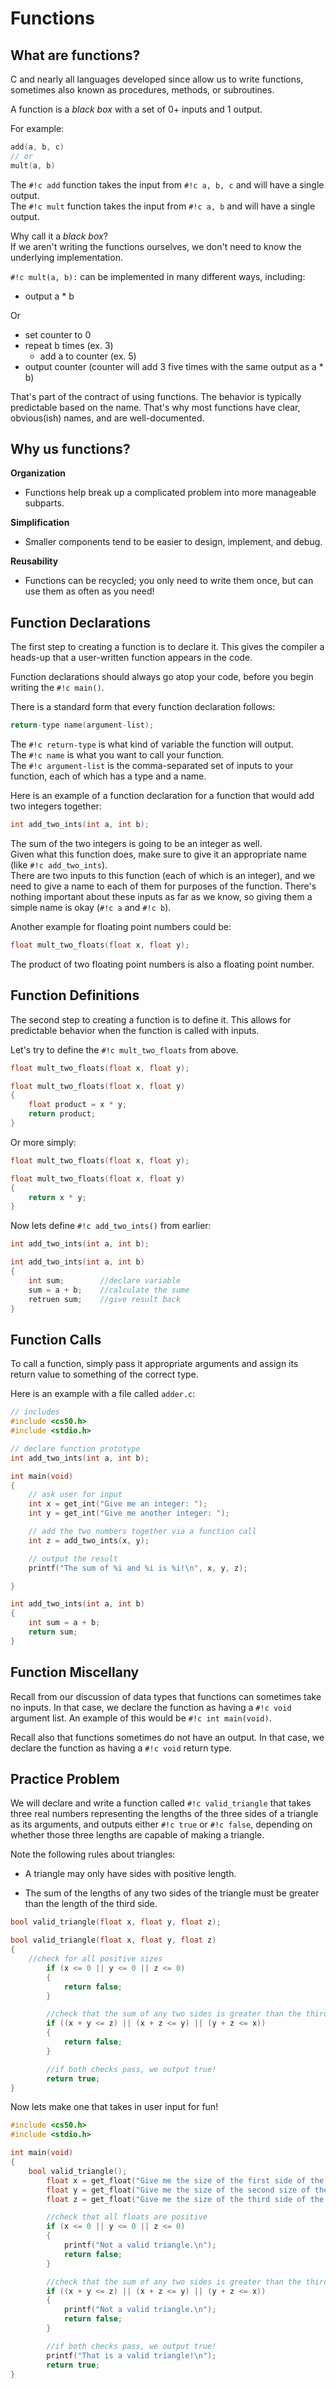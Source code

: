# Functions

## What are functions?

C and nearly all languages developed since allow us to write functions,
sometimes also known as procedures, methods, or subroutines.

A function is a _black box_ with a set of 0+ inputs and 1 output.

For example:

```c
add(a, b, c)
// or
mult(a, b)
```

The `#!c add` function takes the input from `#!c a, b, c` and will have a single
output.  
The `#!c mult` function takes the input from `#!c a, b` and will have a single
output.

Why call it a _black box_?  
If we aren't writing the functions ourselves, we don't need to know the
underlying implementation.

`#!c mult(a, b):` can be implemented in many different ways, including:

-   output a \* b

Or

-   set counter to 0
-   repeat b times (ex. 3)
    -   add a to counter (ex. 5)
-   output counter (counter will add 3 five times with the same output as a \*
    b)

That's part of the contract of using functions. The behavior is typically
predictable based on the name. That's why most functions have clear,
obvious(ish) names, and are well-documented.

## Why us functions?

**Organization**

-   Functions help break up a complicated problem into more manageable subparts.

**Simplification**

-   Smaller components tend to be easier to design, implement, and debug.

**Reusability**

-   Functions can be recycled; you only need to write them once, but can use
    them as often as you need!

## Function Declarations

The first step to creating a function is to declare it. This gives the compiler
a heads-up that a user-written function appears in the code.

Function declarations should always go atop your code, before you begin writing
the `#!c main()`.

There is a standard form that every function declaration follows:

```c
return-type name(argument-list);
```

The `#!c return-type` is what kind of variable the function will output.  
The `#!c name` is what you want to call your function.  
The `#!c argument-list` is the comma-separated set of inputs to your function,
each of which has a type and a name.

Here is an example of a function declaration for a function that would add two
integers together:

```c
int add_two_ints(int a, int b);
```

The sum of the two integers is going to be an integer as well.  
Given what this function does, make sure to give it an appropriate name (like
`#!c add_two_ints`).  
There are two inputs to this function (each of which is an integer), and we need
to give a name to each of them for purposes of the function. There's nothing
important about these inputs as far as we know, so giving them a simple name is
okay (`#!c a` and `#!c b`).

Another example for floating point numbers could be:

```c
float mult_two_floats(float x, float y);
```

The product of two floating point numbers is also a floating point number.

## Function Definitions

The second step to creating a function is to define it. This allows for
predictable behavior when the function is called with inputs.

Let's try to define the `#!c mult_two_floats` from above.

```c
float mult_two_floats(float x, float y);

float mult_two_floats(float x, float y)
{
	float product = x * y;
	return product;
}

```

Or more simply:

```c
float mult_two_floats(float x, float y);

float mult_two_floats(float x, float y)
{
	return x * y;
}
```

Now lets define `#!c add_two_ints()` from earlier:

```c
int add_two_ints(int a, int b);

int add_two_ints(int a, int b)
{
	int sum;		//declare variable
	sum = a + b;	//calculate the sume
	retruen sum;	//give result back
}
```

## Function Calls

To call a function, simply pass it appropriate arguments and assign its return
value to something of the correct type.

Here is an example with a file called `adder.c`:

```c
// includes
#include <cs50.h>
#include <stdio.h>

// declare function prototype
int add_two_ints(int a, int b);

int main(void)
{
    // ask user for input
    int x = get_int("Give me an integer: ");
    int y = get_int("Give me another integer: ");

    // add the two numbers together via a function call
    int z = add_two_ints(x, y);

    // output the result
    printf("The sum of %i and %i is %i!\n", x, y, z);

}

int add_two_ints(int a, int b)
{
    int sum = a + b;
    return sum;
}
```

## Function Miscellany

Recall from our discussion of data types that functions can sometimes take no
inputs. In that case, we declare the function as having a `#!c void` argument
list. An example of this would be `#!c int main(void)`.

Recall also that functions sometimes do not have an output. In that case, we
declare the function as having a `#!c void` return type.

## Practice Problem

We will declare and write a function called `#!c valid_triangle` that takes
three real numbers representing the lengths of the three sides of a triangle as
its arguments, and outputs either `#!c true` or `#!c false`, depending on
whether those three lengths are capable of making a triangle.

Note the following rules about triangles:

-   A triangle may only have sides with positive length.

-   The sum of the lengths of any two sides of the triangle must be greater than
    the length of the third side.

```c
bool valid_triangle(float x, float y, float z);

bool valid_triangle(float x, float y, float z)
{
	//check for all positive sizes
		if (x <= 0 || y <= 0 || z <= 0)
		{
			return false;
		}

		//check that the sum of any two sides is greater than the third
		if ((x + y <= z) || (x + z <= y) || (y + z <= x))
		{
            return false;
		}

		//if both checks pass, we output true!
        return true;
}


```

Now lets make one that takes in user input for fun!

```c
#include <cs50.h>
#include <stdio.h>

int main(void)
{
	bool valid_triangle();
		float x = get_float("Give me the size of the first side of the triangle: ");
		float y = get_float("Give me the size of the second size of the triangle: ");
		float z = get_float("Give me the size of the third side of the triange: ");

		//check that all floats are positive
		if (x <= 0 || y <= 0 || z <= 0)
		{
			printf("Not a valid triangle.\n");
			return false;
		}

		//check that the sum of any two sides is greater than the third
		if ((x + y <= z) || (x + z <= y) || (y + z <= x))
		{
			printf("Not a valid triangle.\n");
            return false;
		}

		//if both checks pass, we output true!
		printf("That is a valid triangle!\n");
        return true;
}
```
